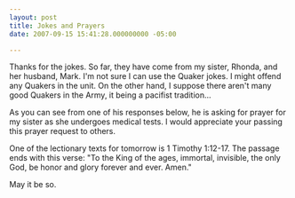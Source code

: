 ```yaml
---
layout: post
title: Jokes and Prayers
date: 2007-09-15 15:41:28.000000000 -05:00

---
```

<p>Thanks for the jokes. So far, they have come from my sister, Rhonda, and her husband, Mark. I'm not sure I can use the Quaker jokes. I might offend any Quakers in the unit. On the other hand, I suppose there aren't many good Quakers in the Army, it being a  pacifist tradition...</p>
<p>As you can see from one of his responses below, he is asking for prayer for my sister as she undergoes medical tests. I would appreciate your passing this prayer request to others.</p>
<p>One of the lectionary texts for tomorrow is 1 Timothy 1:12-17. The passage ends with this verse: "To the King of the ages, immortal, invisible, the only God, be honor and glory       forever and ever. Amen."</p>
<p>May it be so.</p>
